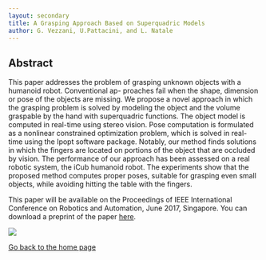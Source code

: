 ```yaml
---
layout: secondary
title: A Grasping Approach Based on Superquadric Models
author: G. Vezzani, U.Pattacini, and L. Natale
---
```


## Abstract

This paper addresses the problem of grasping unknown objects with a humanoid robot. Conventional ap-
proaches fail when the shape, dimension or pose of the objects are missing. We propose a novel approach in which the
grasping problem is solved by modeling the object and the volume graspable by the hand with superquadric functions.
The object model is computed in real-time using stereo vision. Pose computation is formulated as a nonlinear constrained
optimization problem, which is solved in real-time using the Ipopt software package. Notably, our method finds solutions in
which the fingers are located on portions of the object that are occluded by vision. The performance of our approach has been
assessed on a real robotic system, the iCub humanoid robot. The experiments show that the proposed method computes proper
poses, suitable for grasping even small objects, while avoiding hitting the table with the fingers.

This paper will be available on the Proceedings of IEEE International Conference on Robotics and Automation, June 2017, Singapore.
You can download a preprint of the paper [here](https://github.com/giuliavezzani/giuliavezzani.github.io/raw/master/files/superquadric-grasping.pdf).

![](https://raw.githubusercontent.com/giuliavezzani/giuliavezzani.github.io/master/files/grasp-min.png)

[Go back to the home page](./)
